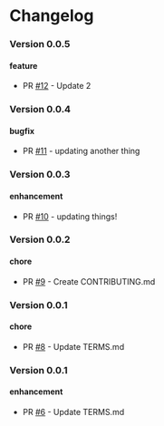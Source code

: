 # Changelog


### Version 0.0.5

#### feature
* PR [#12](https://github.com/petercort/FBF-Event-Buddy/pull/12) - Update 2



### Version 0.0.4

#### bugfix
* PR [#11](https://github.com/petercort/FBF-Event-Buddy/pull/11) - updating another thing



### Version 0.0.3

#### enhancement
* PR [#10](https://github.com/petercort/FBF-Event-Buddy/pull/10) - updating things!



### Version 0.0.2

#### chore
* PR [#9](https://github.com/petercort/FBF-Event-Buddy/pull/9) - Create CONTRIBUTING.md



### Version 0.0.1

#### chore
* PR [#8](https://github.com/petercort/FBF-Event-Buddy/pull/8) - Update TERMS.md



### Version 0.0.1

#### enhancement
* PR [#6](https://github.com/petercort/FBF-Event-Buddy/pull/6) - Update TERMS.md